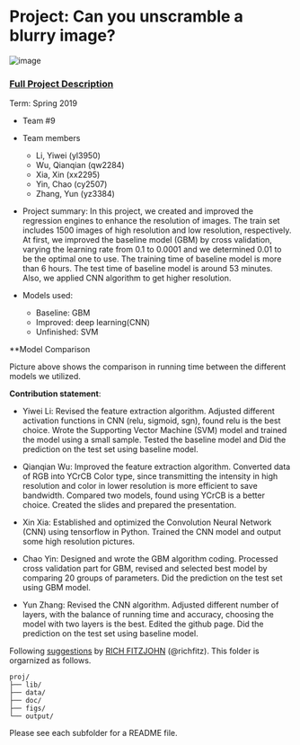 # Project: Can you unscramble a blurry image? 
![image](figs/example.png)

### [Full Project Description](doc/project3_desc.md)

Term: Spring 2019

+ Team #9
+ Team members
	+ Li, Yiwei (yl3950)
	+ Wu, Qianqian (qw2284)
	+ Xia, Xin (xx2295)
	+ Yin, Chao (cy2507)
	+ Zhang, Yun (yz3384)

+ Project summary: 
In this project, we created and improved the regression engines to enhance the resolution of images. The train set includes 1500 images of high resolution and low resolution, respectively. At first, we improved the baseline model (GBM) by cross validation, varying the learning rate from 0.1 to 0.0001 and we determined 0.01 to be the optimal one to use. The training time of baseline model is more than 6 hours. The test time of baseline model is around 53 minutes. Also, we applied CNN algorithm to get higher resolution.

+ Models used:
	+ Baseline: GBM
	+ Improved: deep learning(CNN)
	+ Unfinished: SVM

**Model Comparison



Picture above shows the comparison in running time between the different models we utilized.

**Contribution statement**: 

+ Yiwei Li: Revised the feature extraction algorithm. Adjusted different activation functions in CNN (relu, sigmoid, sgn), found relu is the best choice. Wrote the Supporting Vector Machine (SVM) model and trained the model using a small sample. Tested the baseline model and Did the prediction on the test set using baseline model.

+ Qianqian Wu: Improved the feature extraction algorithm. Converted data of RGB into YCrCB Color type, since transmitting the intensity in high resolution and color in lower resolution is more efficient to save bandwidth. Compared two models, found using YCrCB is a better choice. Created the slides and prepared the presentation. 

+ Xin Xia: Established and optimized the Convolution Neural Network (CNN) using tensorflow in Python. Trained the CNN model and output some high resolution pictures.

+ Chao Yin: Designed and wrote the GBM algorithm coding. Processed cross validation part for GBM, revised and selected best model by comparing 20 groups of parameters. Did the prediction on the test set using GBM model.  

+ Yun Zhang: Revised the CNN algorithm. Adjusted different number of layers, with the balance of running time and accuracy, choosing the model with two layers is the best. Edited the github page. Did the prediction on the test set using baseline model.


Following [suggestions](http://nicercode.github.io/blog/2013-04-05-projects/) by [RICH FITZJOHN](http://nicercode.github.io/about/#Team) (@richfitz). This folder is orgarnized as follows.

```
proj/
├── lib/
├── data/
├── doc/
├── figs/
└── output/
```

Please see each subfolder for a README file.
